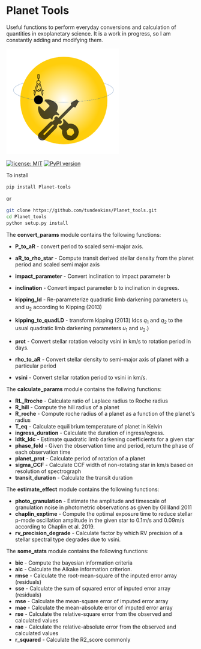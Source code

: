# Planet Tools
Useful functions to perform everyday conversions and calculation of quantities in exoplanetary science. It is a work in progress, so I  am constantly adding and modifying them.

<img src="https://github.com/tundeakins/Planet_tools/blob/master/Planet_tools/planet_tools.png" width="300">

[![license: MIT](https://img.shields.io/badge/license-MIT-blue.svg)](https://github.com/tundeakins/Planet_tools/blob/master/LICENSE)
[![PyPI version](https://badge.fury.io/py/Planet-tools.svg)](https://badge.fury.io/py/Planet-tools)

To install
```bash
pip install Planet-tools
```
or

```bash
git clone https://github.com/tundeakins/Planet_tools.git
cd Planet_tools
python setup.py install
```

The **convert_params** module contains the following functions:

 - **P_to_aR** - convert period to scaled semi-major axis.
 - **aR_to_rho_star** - Compute transit derived stellar density from the planet period and scaled semi major axis
 - **impact_parameter** - Convert inclination to impact parameter b
 
 - **inclination** - Convert impact parameter b to inclination in degrees.
 - **kipping_ld** - Re-parameterize quadratic limb darkening parameters $u_{1}$ and $u_{2}$ according to Kipping (2013)
  - **kipping_to_quadLD** - transform kipping (2013) ldcs $q_{1}$ and $q_{2}$ to the usual quadratic limb darkening parameters $u_{1}$ and $u_{2}$.)
 - **prot** - Convert stellar rotation velocity vsini in km/s to rotation period in days.
 - **rho_to_aR** - Convert stellar density to semi-major axis of planet with a particular period
 - **vsini** - Convert stellar rotation period to vsini in km/s.
 
The **calculate_params** module contains the follwing functions:

 - **RL_Rroche** - Calculate ratio of Laplace radius to Roche radius
 - **R_hill** - Compute the hill radius of a planet
 - **R_roche** - Compute roche radius of a planet as a function of the planet's radius
 - **T_eq** - Calculate equilibrium temperature of planet in Kelvin
 - **ingress_duration** - Calculate the duration of ingress/egress.
 - **ldtk_ldc** - Estimate quadratic limb darkening coefficients for a given star
 - **phase_fold** - Given the observation time and period, return the phase of each observation time
 - **planet_prot** - Calculate period of rotation of a planet
 - **sigma_CCF** - Calculate CCF width of non-rotating star in km/s based on resolution of spectrograph
 - **transit_duration** - Calculate the transit duration

The **estimate_effect** module contains the following functions:

 - **photo_granulation** - Estimate the amplitude and timescale of granulation noise in photometric observations as given by Gilliland 2011
 - **chaplin_exptime** - Compute the optimal exposure time to reduce stellar p-mode oscillation amplitude in the given star to 0.1m/s and 0.09m/s according to Chaplin et al. 2019.
 - **rv_precision_degrade** - Calculate factor by which RV precision of a stellar spectral type degrades due to vsini.
 
The **some_stats** module contains the following functions:

 - **bic** - Compute the bayesian information criteria
 - **aic** - Calculate the Aikake information criterion.
 - **rmse** - Calculate the root-mean-square of the inputed error array (residuals)
 - **sse** - Calculate the sum of squared error of inputed error array (residuals)
 - **mse** - Calculate the mean-square error of imputed error array
 - **mae** - Calculate the mean-absolute error of imputed error array
 - **rse** - Calculate the relative-square error from the observed and calculated values
 - **rae** - Calculate the relative-absolute error from the observed and calculated values 
 - **r_squared** - Calculate the R2_score commonly


